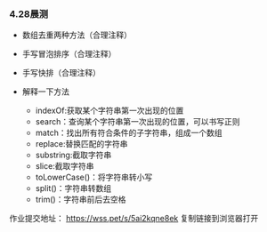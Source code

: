 ### 4.28晨测
- 数组去重两种方法（合理注释）

- 手写冒泡排序（合理注释）

- 手写快排（合理注释）

- 解释一下方法
    - indexOf:获取某个字符串第一次出现的位置
    - search：查询某个字符串第一次出现的位置，可以书写正则
    - match：找出所有符合条件的子字符串，组成一个数组
    - replace:替换匹配的字符串
    - substring:截取字符串
    - slice:截取字符串
    - toLowerCase()：将字符串转小写
    - split()：字符串转数组
    - trim()：字符串前后去空格


作业提交地址：
https://wss.pet/s/5ai2kqne8ek 复制链接到浏览器打开